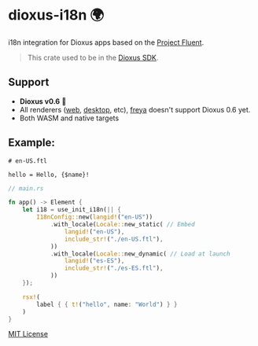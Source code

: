 # dioxus-i18n 🌍

i18n integration for Dioxus apps based on the [Project Fluent](https://github.com/projectfluent/fluent-rs).

> This crate used to be in the [Dioxus SDK](https://github.com/DioxusLabs/sdk).

## Support

- **Dioxus v0.6** 🧬
- All renderers ([web](https://dioxuslabs.com/learn/0.5/getting_started/wasm), [desktop](https://dioxuslabs.com/learn/0.5/getting_started/desktop), etc), [freya](https://github.com/marc2332/freya) doesn't support Dioxus 0.6 yet.
- Both WASM and native targets

## Example:

```ftl
# en-US.ftl

hello = Hello, {$name}!
```

```rs
// main.rs

fn app() -> Element {
    let i18 = use_init_i18n(|| {
        I18nConfig::new(langid!("en-US"))
            .with_locale(Locale::new_static( // Embed
                langid!("en-US"),
                include_str!("./en-US.ftl"),
            ))
            .with_locale(Locale::new_dynamic( // Load at launch
                langid!("es-ES"),
                include_str!("./es-ES.ftl"),
            ))
    });

    rsx!(
        label { { t!("hello", name: "World") } }
    )
}
```

[MIT License](./LICENSE.md)
